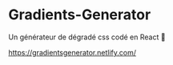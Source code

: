 # Gradients-Generator
Un générateur de dégradé css codé en React 🌈

https://gradientsgenerator.netlify.com/
